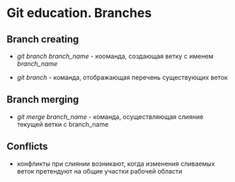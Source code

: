 # Git education. Branches

## Branch creating

* *git branch branch_name* - кооманда, создающая ветку с именем *branch_name*

* *git branch* - команда, отображающая перечень существующих веток

## Branch merging

* *git merge branch_name* - команда, осуществляющая слияние текущей ветки с branch_name 

## Conflicts

* конфликты при слиянии возникают, когда изменения сливаемых веток претендуют на общие участки рабочей области
